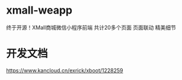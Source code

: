 # xmall-weapp
终于开源！XMall商城微信小程序前端 共计20多个页面 页面联动 精美细节
# 开发文档
https://www.kancloud.cn/exrick/xboot/1228259
